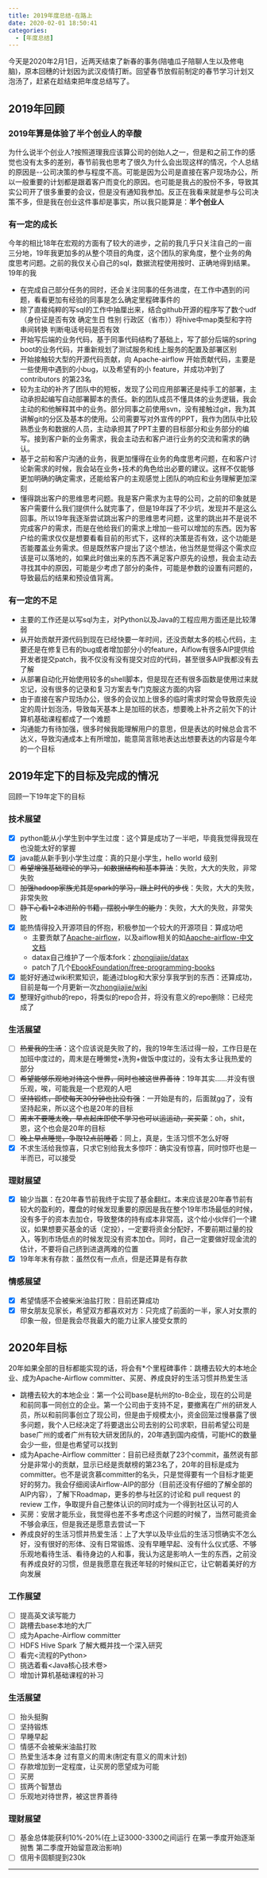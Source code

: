 ```yaml
---
title: 2019年度总结-在路上
date: 2020-02-01 18:50:41
categories:
  - [年度总结]
---
```


今天是2020年2月1日，近两天结束了新春的事务(陪嗑瓜子陪聊人生以及修电脑)，原本回穗的计划因为武汉疫情打断。回望春节放假前制定的春节学习计划又泡汤了，赶紧在趁结束把年度总结写了。

<!-- more -->

## 2019年回顾

### 2019年算是体验了半个创业人的辛酸

为什么说半个创业人?按照道理我应该算公司的创始人之一，但是和之前工作的感觉也没有太多的差别，春节前我也思考了很久为什么会出现这样的情况，个人总结的原因是--公司决策的参与程度不高。可能是因为公司是直接在客户现场办公，所以一般重要的计划都是跟着客户而变化的原因。也可能是我占的股份不多，导致其实公司开了很多重要的会议，但是没有通知我参加。反正在我看来就是参与公司决策不多，但是我在创业这件事却是事实，所以我只能算是：**半个创业人**

### 有一定的成长

今年的相比18年在宏观的方面有了较大的进步，之前的我几乎只关注自己的一亩三分地，19年我更加多的从整个项目的角度，这个团队的家角度，整个业务的角度思考问题。之前的我仅关心自己的sql，数据流程使用按时、正确地得到结果。19年的我

* 在完成自己部分任务的同时，还会关注同事的任务进度，在工作中遇到的问题，看看更加有经验的同事是怎么确定里程碑事件的
* 除了直接纯粹的写sql的工作中抽厘出来，结合github开源的程序写了数个udf（身份证是否有效 确定生日 性别 行政区（省市））将hive中map类型和字符串间转换 判断电话号码是否有效
* 开始写后端的业务代码，基于同事代码结构了基础上，写了部分后端的spring boot的业务代码，并重新规划了测试服务和线上服务的配置及部署区别
* 开始接触较大型的开源代码贡献，向 Apache-airflow 开始贡献代码，主要是一些使用中遇到的小bug，以及希望有的小 feature，并成功冲到了 contributors 的第23名
* 较为主动的补齐了团队中的短板，发现了公司应用部署还是纯手工的部署，主动承担起编写自动部署脚本的责任。新的团队成员不懂具体的业务逻辑，我会主动的和他解释其中的业务。部分同事之前使用svn，没有接触过git，我为其讲解git的分区及基本的使用。公司需要写对外宣传的PPT，我作为团队中比较熟悉业务和数据的人员，主动承担其了PPT主要的目标部分和业务部分的编写。接到客户新的业务需求，我会主动去和客户进行业务的交流和需求的确认。
* 基于之前和客户沟通的业务，我更加懂得在业务的角度思考问题，在和客户讨论新需求的时候，我会站在业务+技术的角色给出必要的建议。这样不仅能够更加明确的确定需求，还能给客户的主观感觉上团队的响应和业务理解更加深刻
* 懂得跳出客户的思维思考问题。我是客户需求为主导的公司，之前的印象就是客户需要什么我们提供什么就完事了，但是19年踩了不少坑，发现并不是这么回事。所以19年我逐渐尝试跳出客户的思维思考问题，这里的跳出并不是说不完成客户的需求，而是在他给我们的需求上增加一些可以增加的东西。因为客户给的需求仅仅是想要看看目前的形式下，这样的决策是否有效，这个功能是否能覆盖业务需求。但是既然客户提出了这个想法，他当然是觉得这个需求应该是可以落地的，如果此时做出来的东西不满足客户原先的设想，我会主动去寻找其中的原因，可能是少考虑了部分的条件，可能是参数的设置有问题的，导致最后的结果和预设值背离。

### 有一定的不足

* 主要的工作还是以写sql为主，对Python以及Java的工程应用方面还是比较薄弱
* 从开始贡献开源代码到现在已经快要一年时间，还没贡献太多的核心代码，主要还是在修复已有的bug或者增加部分小的feature，Aiflow有很多AIP提供给开发者提交patch，我不仅没有没有提交对应的代码，甚至很多AIP我都没有去了解
* 从部署自动化开始使用较多的shell脚本，但是现在还有很多函数是使用过来就忘记，没有很多的记录和复习方案去专门克服这方面的内容
* 由于直接在客户现场办公，很多的会议加上很多的临时需求时常会导致原先设定的周计划泡汤，导致每天基本上是加班的状态，想要晚上补齐之前欠下的计算机基础课程都成了一个难题
* 沟通能力有待加强，很多时候我能理解用户的意思，但是表达的时候总会言不达义，导致沟通成本上有所增加，能意简言赅地表达出想要表达的内容是今年的一个目标

## 2019年定下的目标及完成的情况

回顾一下19年定下的目标

### 技术展望

* [x] python能从小学生到中学生过度：这个算是成功了一半吧，毕竟我觉得我现在也没能太好的掌握
* [x] java能从新手到小学生过度：真的只是小学生，hello world 级别
* [ ] ~~希望增强基础理论的学习，如数据结构和基本算法~~：失败，大大的失败，非常失败
* [ ] ~~加强hadoop家族尤其是spark的学习，跟上时代的步伐~~：失败，大大的失败，非常失败
* [ ] ~~静下心看1-2本进阶的书籍，摆脱小学生的能力~~：失败，大大的失败，非常失败
* [x] 能热情得投入开源项目的怀抱，积极参加一个较大的开源项目：算成功吧
  * 主要贡献了[Apache-airflow][1]，以及aiflow相关的如[Aapche-airflow-中文文档][2]
  * datax自己维护了一个版本fork：[zhongjiajie/datax][3]
  * patch了几个[EbookFoundation/free-programming-books][4]
* [x] 能好好通过wiki积累知识，能通过blog和大家分享我学到的东西：还算成功，目前是每一个月更新一次[zhongjiajie/wiki][5]
* [x] 整理好github的repo，将类似的repo合并，将没有意义的repo删除：已经完成了

### 生活展望

* [ ] ~~热爱我的生活~~：这个应该说是失败了的，我的19年生活过得一般，工作日是在加班中度过的，周末是在睡懒觉+洗狗+做饭中度过的，没有太多让我热爱的部分
* [ ] ~~希望能够乐观地对待这个世界，同时也被这世界善待~~：19年其实......并没有很乐观，唉，可能我是一个悲观的人吧
* [ ] ~~坚持锻炼，即使每天30分钟也比没有强~~：一开始是有的，后面就gg了，没有坚持起来，所以这个也是20年的目标
* [ ] ~~周末不要睡太晚，早点起床即使不学习也可以运运动，买买菜~~：oh，shit，恩，这个也会是20年的目标
* [ ] ~~晚上早点睡觉，争取12点前睡着~~：同上，真是，生活习惯不怎么好呀
* [x] 不求生活给我惊喜，只求它别给我太多惊吓：确实没有惊喜，同时惊吓也是一半而已，可以接受

### 理财展望

* [x] 输少当赢：在20年春节前我终于实现了基金翻红。本来应该是20年春节前有较大的盈利的，覆盘的时候发现重要的原因是我在整个19年市场最低的时候，没有多于的资本去加仓，导致整体的持有成本非常高，这个给小伙伴们一个建议，如果想要买基金的话（定投），一定要将资金分配好，不要前期过量的投入，等到市场低点的时候发现没有资本加仓。同时，自己一定要做好现金流的估计，不要将自己挤到进退两难的位置
* [x] 19年年末有存款：虽然仅有一点点，但是还算是有存款

### 情感展望

* [x] 希望情感不会被柴米油盐打败：目前还算成功
* [x] 带女朋友见家长，希望双方都喜欢对方：只完成了前面的一半，家人对女票的印象一般，但是我会尽我最大的能力让家人接受女票的

## 2020年目标

20年如果全部的目标都能实现的话，将会有*个里程碑事件：跳槽去较大的本地企业、成为Apache-Airflow committer、买房、养成良好的生活习惯并热爱生活

* 跳槽去较大的本地企业：第一个公司base是杭州的to-B企业，现在的公司是和前同事一同创立的企业。第一个公司由于支持不足，要撤离在广州的研发人员，所以和前同事创立了现公司，但是由于规模太小，资金回笼过慢暴露了很多问题，我个人已经决定了将要退出公司去别的公司求职，目前希望公司是base广州的或者广州有较大研发团队的，20年遇到国内疫情，可能HC的数量会少一些，但是也希望可以找到
* 成为Apache-Airflow committer：目前已经贡献了23个commit，虽然说有部分是非常小的贡献，显示已经是贡献榜的第23名了，20年的目标是成为committer。也不是说贪慕committer的名头，只是觉得要有一个目标才能更好的努力。我会仔细阅读Airflow-AIP的部分（目前还没有仔细的了解全部的AIP内容），了解下Roadmap，更多的参与社区的讨论和 pull request 的 review 工作，争取提升自己整体认识的同时成为一个得到社区认可的人
* 买房：安居才能乐业，我觉得也差不多考虑这个问题的时候了，当然可能资金不够会承压，但是我还是愿意去尝试一下
* 养成良好的生活习惯并热爱生活：上了大学以及毕业后的生活习惯确实不怎么好，没有很好的形体、没有日常锻炼、没有早睡早起、没有什么仪式感、不够乐观地看待生活、看待身边的人和事，我认为这是影响人一生的东西，之前没有养成良好的习惯，但是我愿意在我还年轻的时候纠正它，让它朝着美好的方向发展

### 工作展望

* [ ] 提高英文读写能力
* [ ] 跳槽去base本地的大厂
* [ ] 成为Apache-Airflow committer
* [ ] HDFS Hive Spark 了解大概并找一个深入研究
* [ ] 看完<流程的Python>
* [ ] 挑选着看<Java核心技术卷>
* [ ] 增加计算机基础课程的补习

### 生活展望

* [ ] 抬头挺胸
* [ ] 坚持锻炼
* [ ] 早睡早起
* [ ] 情感不会被柴米油盐打败
* [ ] 热爱生活本身 过有意义的周末(制定有意义的周末计划)
* [ ] 存款增加到一定程度，让买房的愿望成为可能
* [ ] 买房
* [ ] 拔两个智慧齿
* [ ] 乐观地对待世界，被这世界善待

### 理财展望

* [ ] 基金总体能获利10%-20%(在上证3000-3300之间运行 在第一季度开始逐渐抛售 第二季度开始留意政治影响)
* [ ] 信用卡固额提到230k

---

[1]: https://github.com/apache/airflow/commits?author=zhongjiajie&since=2019-01-01&until=2019-12-31
[2]: https://github.com/apachecn/airflow-doc-zh/commits?author=zhongjiajie&since=2019-01-01&until=2019-12-31
[3]: https://github.com/zhongjiajie/DataX/commits?author=zhongjiajie
[4]: https://github.com/EbookFoundation/free-programming-books/commits?author=zhongjiajie&since=2019-01-01&until=2019-12-31
[5]: https://github.com/zhongjiajie/zhongjiajie.github.com/wiki
